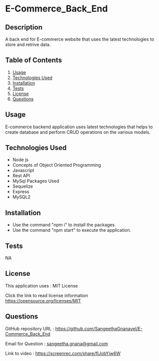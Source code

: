 # E-Commerce_Back_End

## Description

A back end for E-commerce website that uses the latest technologies to store and retrive data.

## Table of Contents

1. [Usage](#usage)
2. [Technologies Used](#TechnologiesUsed)
3. [Installation](#installation)
4. [Tests](#tests)
5. [License](#license)
6. [Questions](#questions)

## Usage

E-commerce backend application uses latest technologies that helps to create database and perform CRUD operations on the various models.

## Technologies Used

- Node js
- Concepts of Object Oriented Programming
- Javascript
- Rest API
- MySql
  Packages Used
- Sequelize
- Express
- MySQL2

## Installation

- Use the command "npm i" to install the packages.
- Use the command "npm start" to execute the application.

## Tests

NA

## License

This application uses : MIT License

Click the link to read license information https://opensource.org/licenses/MIT

## Questions

GitHub repository URL : https://github.com/SangeethaGnanavel/E-Commerce_Back_End

Email for Question : sangeetha.gnana@gmail.com

Link to video : https://screenrec.com/share/flJobYjw6W
